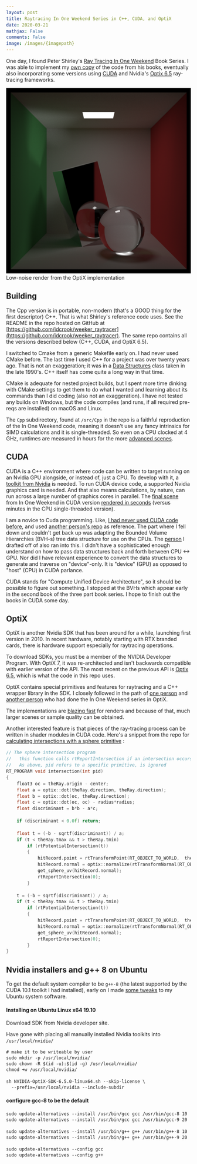 ```yaml
---
layout: post
title: Raytracing In One Weekend Series in C++, CUDA, and OptiX
date: 2020-03-21
mathjax: False
comments: False
image: /images/{imagepath}
---
```


One day, I found Peter Shirley's [Ray Tracing In One Weekend](https://github.com/RayTracing/raytracing.github.io) Book Series. I was able to implement my [own copy](https://github.com/idcrook/weeker_raytracer/tree/master/src/Cpp) of the code from his books, eventually also incorporating some versions using [CUDA](https://github.com/idcrook/weeker_raytracer/tree/master/src/Cuda) and Nvidia's [Optix 6.5](https://github.com/idcrook/weeker_raytracer/tree/master/src/OptiX) ray-tracing frameworks.

![Optix ROL final image](/images/rol-optix-final-alum_10k.png) Low-noise render from the OptiX implementation

## Building


The Cpp version is in portable, non-modern (that's a GOOD thing for the first descriptor) C++. That is what Shirley's reference code uses. See the README in the repo hosted on GitHub at  [https://github.com/idcrook/weeker_raytracer](https://github.com/idcrook/weeker_raytracer). The same repo contains all the versions described below (C++, CUDA, and OptiX 6.5).


I switched to Cmake from a generic Makefile early on. I had never used CMake before. The last time I used C++ for a project was over twenty years ago.  That is not an exaggeration; it was in a [Data Structures](https://cs.illinois.edu/courses/profile/CS225) class taken in the late 1990's. C++ itself has come quite a long way in that time.

CMake is adequate for nested project builds, but I spent more time dinking with CMake settings to get them to do what I wanted and learning about its commands than I did coding (also not an exaggeration). I have not tested any builds on Windows, but the code compiles (and runs, if all required pre-reqs are installed) on macOS and Linux.

The `Cpp` subdirectory, found at `/src/Cpp` in the repo is a faithful reproduction of the In One Weekend code, meaning it doesn't use any fancy intrinsics for SIMD calculations and it is single-threaded. So even on a CPU clocked at 4 GHz, runtimes are measured in hours for the more [advanced scenes](https://github.com/idcrook/weeker_raytracer/blob/master/README.md#image-renders-c-single-thread-cpu).

## CUDA

CUDA is a C++ environment where code can be written to target running on an Nvidia GPU alongside, or instead of, just a CPU.  To develop with it, a [toolkit from Nvidia](https://developer.nvidia.com/cuda-toolkit) is needed. To run CUDA device code, a supported Nvidia graphics card is needed. And that also means calculations, by nature, can run across a large number of graphics cores in parallel. The [final scene](https://github.com/idcrook/weeker_raytracer/blob/master/README.md#image-renders-cuda) from In One Weekend in CUDA version [rendered in seconds](https://github.com/idcrook/weeker_raytracer/blob/master/README.md#early-performance-comparisons) (versus minutes in the CPU single-threaded version).

I am a novice to Cuda programming. Like, [I had never used CUDA code before](https://github.com/idcrook/weeker_raytracer/tree/master/notes/cuda), and used [another person's repo](https://github.com/rogerallen/raytracinginoneweekendincuda) as reference. The part where I fell down and couldn't get back up was adapting the Bounded Volume Hierarchies (BVH-s) tree data structure for use on the CPUs. The [person](https://github.com/rogerallen) I drafted off of also ran into this. I didn't have a sophisticated enough understand on how to pass data structures back and forth between CPU <-> GPU. Nor did I have relevant experience to convert the data structures to generate and traverse on "device"-only. It is "device" (GPU) as opposed to "host" (CPU) in CUDA parlance.

CUDA stands for "Compute Unified Device Architecture", so it should be possible to figure out something. I stopped at the BVHs which appear early in the second book of the three part book series. I hope to finish out the books in CUDA some day.


## OptiX

OptiX is another Nvidia SDK that has been around for a while, launching first version in 2010. In recent hardware, notably starting with RTX branded cards, there is hardware support especially for raytracing operations.

To download SDKs, you must be a member of the NVIDIA Developer Program. With OptiX 7, it was re-architected and isn't backwards compatible with earlier version of the API. The most recent on the previous API is [Optix 6.5](https://developer.nvidia.com/designworks/optix/download), which is what the code in this repo uses.

OptiX contains special primitives and features for raytracing and a C++ wrapper library in the SDK. I closely followed in the path of [one person](https://github.com/trevordblack/OptixInOneWeekend) and [another person](https://github.com/joaovbs96/OptiX-Path-Tracer) who had done the In One Weekend series in OptiX.

The implementations are [blazing fast](https://github.com/idcrook/weeker_raytracer/blob/master/README.md#image-renders-optix-gpu) for renders and because of that, much larger scenes or sample quality can be obtained.

Another interested feature is that pieces of the ray-tracing process can be written in shader modules in CUDA code.  Here's a snippet from the repo for [calculating intersections with a sphere primitive](https://github.com/idcrook/weeker_raytracer/blob/master/src/OptiX/RestOfLife/geometry/sphere.cu#L39-L71) :

```c++
// The sphere intersection program
//   this function calls rtReportIntersection if an intersection occurs
//   As above, pid refers to a specific primitive, is ignored
RT_PROGRAM void intersection(int pid)
{
    float3 oc = theRay.origin - center;
    float a = optix::dot(theRay.direction, theRay.direction);
    float b = optix::dot(oc, theRay.direction);
    float c = optix::dot(oc, oc) - radius*radius;
    float discriminant = b*b - a*c;

    if (discriminant < 0.0f) return;

    float t = (-b - sqrtf(discriminant)) / a;
    if (t < theRay.tmax && t > theRay.tmin)
        if (rtPotentialIntersection(t))
        {
            hitRecord.point = rtTransformPoint(RT_OBJECT_TO_WORLD,  theRay.origin + t*theRay.direction);
            hitRecord.normal = optix::normalize(rtTransformNormal(RT_OBJECT_TO_WORLD, (hitRecord.point - center)/radius));
            get_sphere_uv(hitRecord.normal);
            rtReportIntersection(0);
        }

    t = (-b + sqrtf(discriminant)) / a;
    if (t < theRay.tmax && t > theRay.tmin)
        if (rtPotentialIntersection(t))
        {
            hitRecord.point = rtTransformPoint(RT_OBJECT_TO_WORLD,  theRay.origin + t*theRay.direction);
            hitRecord.normal = optix::normalize(rtTransformNormal(RT_OBJECT_TO_WORLD, (hitRecord.point - center)/radius));
            get_sphere_uv(hitRecord.normal);
            rtReportIntersection(0);
        }
}
```


## Nvidia installers and g++ 8 on Ubuntu

To get the default system compiler to be `g++-8` (the latest supported by the CUDA 10.1 toolkit I had installed), early on I made [some tweaks](https://github.com/idcrook/weeker_raytracer/blob/master/notes/optix/install.md) to my Ubuntu system software.


#### Installing on Ubuntu Linux x64 19.10

Download SDK from Nvidia developer site.

Have gone with placing all manually installed Nvidia toolkits into `/usr/local/nvidia/`

```shell
# make it to be writeable by user
sudo mkdir -p /usr/local/nvidia/
sudo chown -R $(id -u):$(id -g) /usr/local/nvidia/
chmod +w /usr/local/nvidia/

sh NVIDIA-OptiX-SDK-6.5.0-linux64.sh --skip-license \
  --prefix=/usr/local/nvidia --include-subdir
```


#### configure gcc-8 to be the default

```
sudo update-alternatives --install /usr/bin/gcc gcc /usr/bin/gcc-8 10
sudo update-alternatives --install /usr/bin/gcc gcc /usr/bin/gcc-9 20

sudo update-alternatives --install /usr/bin/g++ g++ /usr/bin/g++-8 10
sudo update-alternatives --install /usr/bin/g++ g++ /usr/bin/g++-9 20

sudo update-alternatives --config gcc
sudo update-alternatives --config g++
```
